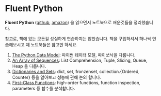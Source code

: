 #  Fluent Python

**Fluent Python** ([github](https://github.com/fluentpython), 
[amazon](https://www.amazon.com/Fluent-Python-Concise-Effective-Programming/dp/1491946008))
을 읽으면서 노트북으로 배운것들을 정리했습니다.

참고로, 책에 있는 모든걸 성실하게 연습하지는 않았습니다. 책을 구입하셔서 하나씩 연습해보시고 제 노트북들은 참고만 하세요.

1. [The Python Data Model](notebooks/01_the_python_data_model.ipynb): 파이썬 데이터 모델, 파이쏘닉을 다룹니다.
2. [An Array of Sequences](notebooks/02_an_array_of_sequences.ipynb): List Comprehension, Tuple, Slicing, Queue, Heap 을 다룹니다.
3. [Dictionaries and Sets](notebooks/03_dictionaries_and_sets.ipynb): dict, set, fronzenset, collection.{Ordered, Counter} 등을 알아보고 성능에 관해 논의 합니다.
5. [First-Class Functions](notebooks/05_first_class_functions.ipynb): high-order functions, function inspection, parameters 등 함수를 분석합니다.
